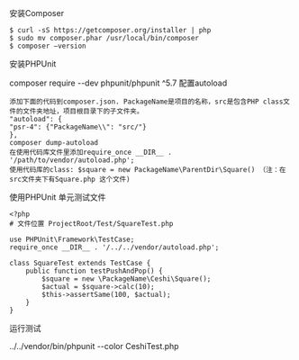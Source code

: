 安装Composer

    $ curl -sS https://getcomposer.org/installer | php
    $ sudo mv composer.phar /usr/local/bin/composer
    $ composer –version

安装PHPUnit

composer require --dev phpunit/phpunit ^5.7
配置autoload

    添加下面的代码到composer.json. PackageName是项目的名称，src是包含PHP class文件的文件夹地址，项目根目录下的子文件夹。
    "autoload": {
    "psr-4": {"PackageName\\": "src/"}
    },
    composer dump-autoload
    在使用代码库文件里添加require_once __DIR__ . '/path/to/vendor/autoload.php';
    使用代码库的class: $square = new PackageName\ParentDir\Square() （注：在src文件夹下有Square.php 这个文件)

使用PHPUnit
单元测试文件

    <?php
    # 文件位置 ProjectRoot/Test/SquareTest.php

    use PHPUnit\Framework\TestCase;                                                                                        
    require_once __DIR__ . '/../../vendor/autoload.php';   

    class SquareTest extends TestCase {
        public function testPushAndPop() {
            $square = new \PackageName\Ceshi\Square();
            $actual = $square->calc(10);
            $this->assertSame(100, $actual);
        }
    }


运行测试

../../vendor/bin/phpunit --color CeshiTest.php
